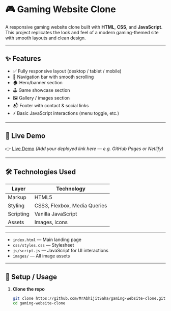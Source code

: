 # 🎮 Gaming Website Clone

A responsive gaming website clone built with **HTML**, **CSS**, and **JavaScript**.  
This project replicates the look and feel of a modern gaming-themed site with smooth layouts and clean design.

---

## ✨ Features

- ✅ Fully responsive layout (desktop / tablet / mobile)  
- 🧭 Navigation bar with smooth scrolling  
- 🏠 Hero/banner section  
- 🕹️ Game showcase section  
- 🖼️ Gallery / images section  
- 📬 Footer with contact & social links  
- ⚡ Basic JavaScript interactions (menu toggle, etc.)

---

## 🚀 Live Demo

👉 [Live Demo](#) *(Add your deployed link here — e.g. GitHub Pages or Netlify)*

---

## 🛠️ Technologies Used

| Layer        | Technology             |
|-------------|--------------------------|
| Markup      | HTML5                   |
| Styling     | CSS3, Flexbox, Media Queries |
| Scripting   | Vanilla JavaScript      |
| Assets      | Images, icons           |

---


- `index.html` — Main landing page  
- `css/styles.css` — Stylesheet  
- `js/script.js` — JavaScript for UI interactions  
- `images/` — All image assets  

---

## 🧰 Setup / Usage

1. **Clone the repo**
   ```bash
   git clone https://github.com/MrAbhijitSaha/gaming-website-clone.git
   cd gaming-website-clone


